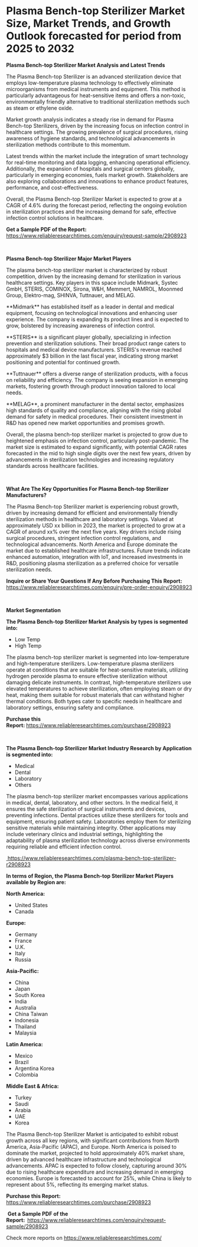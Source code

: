 <p><h1>Plasma Bench-top Sterilizer Market Size, Market Trends, and Growth Outlook forecasted for period from 2025 to 2032</h1></p><p><strong>Plasma Bench-top Sterilizer Market Analysis and Latest Trends</strong></p>
<p><p>The Plasma Bench-top Sterilizer is an advanced sterilization device that employs low-temperature plasma technology to effectively eliminate microorganisms from medical instruments and equipment. This method is particularly advantageous for heat-sensitive items and offers a non-toxic, environmentally friendly alternative to traditional sterilization methods such as steam or ethylene oxide. </p><p>Market growth analysis indicates a steady rise in demand for Plasma Bench-top Sterilizers, driven by the increasing focus on infection control in healthcare settings. The growing prevalence of surgical procedures, rising awareness of hygiene standards, and technological advancements in sterilization methods contribute to this momentum. </p><p>Latest trends within the market include the integration of smart technology for real-time monitoring and data logging, enhancing operational efficiency. Additionally, the expansion of hospitals and surgical centers globally, particularly in emerging economies, fuels market growth. Stakeholders are also exploring collaborations and innovations to enhance product features, performance, and cost-effectiveness. </p><p>Overall, the Plasma Bench-top Sterilizer Market is expected to grow at a CAGR of 4.6% during the forecast period, reflecting the ongoing evolution in sterilization practices and the increasing demand for safe, effective infection control solutions in healthcare.</p></p>
<p><strong>Get a Sample PDF of the Report:&nbsp;</strong> <a href="https://www.reliableresearchtimes.com/enquiry/request-sample/2908923?utm_campaign=3297&utm_medium=2&utm_source=Github&utm_content=ia&utm_term=12032025&utm_id=plasma-bench-top-sterilizer">https://www.reliableresearchtimes.com/enquiry/request-sample/2908923</a></p>
<p>&nbsp;</p>
<p><strong>Plasma Bench-top Sterilizer Major Market Players</strong></p>
<p><p>The plasma bench-top sterilizer market is characterized by robust competition, driven by the increasing demand for sterilization in various healthcare settings. Key players in this space include Midmark, Systec GmbH, STERIS, COMINOX, Sirona, W&H, Memmert, NAMROL, Moonmed Group, Elektro-mag, SHINVA, Tuttnauer, and MELAG.</p><p>**Midmark** has established itself as a leader in dental and medical equipment, focusing on technological innovations and enhancing user experience. The company is expanding its product lines and is expected to grow, bolstered by increasing awareness of infection control.</p><p>**STERIS** is a significant player globally, specializing in infection prevention and sterilization solutions. Their broad product range caters to hospitals and medical device manufacturers. STERIS's revenue reached approximately $3 billion in the last fiscal year, indicating strong market positioning and potential for continued growth.</p><p>**Tuttnauer** offers a diverse range of sterilization products, with a focus on reliability and efficiency. The company is seeing expansion in emerging markets, fostering growth through product innovation tailored to local needs.</p><p>**MELAG**, a prominent manufacturer in the dental sector, emphasizes high standards of quality and compliance, aligning with the rising global demand for safety in medical procedures. Their consistent investment in R&D has opened new market opportunities and promises growth.</p><p>Overall, the plasma bench-top sterilizer market is projected to grow due to heightened emphasis on infection control, particularly post-pandemic. The market size is estimated to expand significantly, with potential CAGR rates forecasted in the mid to high single digits over the next few years, driven by advancements in sterilization technologies and increasing regulatory standards across healthcare facilities.</p></p>
<p>&nbsp;</p>
<p><strong>What Are The Key Opportunities For Plasma Bench-top Sterilizer Manufacturers?</strong></p>
<p><p>The Plasma Bench-top Sterilizer market is experiencing robust growth, driven by increasing demand for efficient and environmentally friendly sterilization methods in healthcare and laboratory settings. Valued at approximately USD xx billion in 2023, the market is projected to grow at a CAGR of around xx% over the next five years. Key drivers include rising surgical procedures, stringent infection control regulations, and technological advancements. North America and Europe dominate the market due to established healthcare infrastructures. Future trends indicate enhanced automation, integration with IoT, and increased investments in R&D, positioning plasma sterilization as a preferred choice for versatile sterilization needs.</p></p>
<p><strong>Inquire or Share Your Questions If Any Before Purchasing This Report:</strong> <a href="https://www.reliableresearchtimes.com/enquiry/pre-order-enquiry/2908923?utm_campaign=3297&utm_medium=2&utm_source=Github&utm_content=ia&utm_term=12032025&utm_id=plasma-bench-top-sterilizer">https://www.reliableresearchtimes.com/enquiry/pre-order-enquiry/2908923</a></p>
<p>&nbsp;</p>
<p><strong>Market Segmentation</strong></p>
<p><strong>The Plasma Bench-top Sterilizer Market Analysis by types is segmented into:</strong></p>
<p><ul><li>Low Temp</li><li>High Temp</li></ul></p>
<p><p>The plasma bench-top sterilizer market is segmented into low-temperature and high-temperature sterilizers. Low-temperature plasma sterilizers operate at conditions that are suitable for heat-sensitive materials, utilizing hydrogen peroxide plasma to ensure effective sterilization without damaging delicate instruments. In contrast, high-temperature sterilizers use elevated temperatures to achieve sterilization, often employing steam or dry heat, making them suitable for robust materials that can withstand higher thermal conditions. Both types cater to specific needs in healthcare and laboratory settings, ensuring safety and compliance.</p></p>
<p><strong>Purchase this Report:&nbsp;</strong><a href="https://www.reliableresearchtimes.com/purchase/2908923?utm_campaign=3297&utm_medium=2&utm_source=Github&utm_content=ia&utm_term=12032025&utm_id=plasma-bench-top-sterilizer">https://www.reliableresearchtimes.com/purchase/2908923</a></p>
<p>&nbsp;</p>
<p><strong>The Plasma Bench-top Sterilizer Market Industry Research by Application is segmented into:</strong></p>
<p><ul><li>Medical</li><li>Dental</li><li>Laboratory</li><li>Others</li></ul></p>
<p><p>The plasma bench-top sterilizer market encompasses various applications in medical, dental, laboratory, and other sectors. In the medical field, it ensures the safe sterilization of surgical instruments and devices, preventing infections. Dental practices utilize these sterilizers for tools and equipment, ensuring patient safety. Laboratories employ them for sterilizing sensitive materials while maintaining integrity. Other applications may include veterinary clinics and industrial settings, highlighting the adaptability of plasma sterilization technology across diverse environments requiring reliable and efficient infection control.</p></p>
<p><a href="https://www.reliableresearchtimes.com/plasma-bench-top-sterilizer-r2908923?utm_campaign=3297&utm_medium=2&utm_source=Github&utm_content=ia&utm_term=12032025&utm_id=plasma-bench-top-sterilizer">&nbsp;https://www.reliableresearchtimes.com/plasma-bench-top-sterilizer-r2908923</a></p>
<p><strong>In terms of Region, the Plasma Bench-top Sterilizer Market Players available by Region are:</strong></p>
<p>
    <p> <strong> North America: </strong>
        <ul>
            <li>United States</li>
            <li>Canada</li>
        </ul>
        </p> 
    <p> <strong> Europe: </strong>
        <ul>
            <li>Germany</li>
            <li>France</li>
            <li>U.K.</li>
            <li>Italy</li>
            <li>Russia</li>
        </ul>
        </p> 
    <p> <strong> Asia-Pacific: </strong>
        <ul>
            <li>China</li>
            <li>Japan</li>
            <li>South Korea</li>
            <li>India</li>
            <li>Australia</li>
            <li>China Taiwan</li>
            <li>Indonesia</li>
            <li>Thailand</li>
            <li>Malaysia</li>
        </ul>
        </p> 
    <p> <strong> Latin America: </strong>
        <ul>
            <li>Mexico</li>
            <li>Brazil</li>
            <li>Argentina Korea</li>
            <li>Colombia</li>
        </ul>
        </p> 
    <p> <strong> Middle East & Africa: </strong>
        <ul>
            <li>Turkey</li>
            <li>Saudi</li>
            <li>Arabia</li>
            <li>UAE</li>
            <li>Korea</li>
        </ul>
    </p>
    </p>
<p><p>The Plasma Bench-top Sterilizer Market is anticipated to exhibit robust growth across all key regions, with significant contributions from North America, Asia-Pacific (APAC), and Europe. North America is poised to dominate the market, projected to hold approximately 40% market share, driven by advanced healthcare infrastructure and technological advancements. APAC is expected to follow closely, capturing around 30% due to rising healthcare expenditure and increasing demand in emerging economies. Europe is forecasted to account for 25%, while China is likely to represent about 5%, reflecting its emerging market status.</p></p>
<p><strong>Purchase this Report: </strong><a href="https://www.reliableresearchtimes.com/purchase/2908923?utm_campaign=3297&utm_medium=2&utm_source=Github&utm_content=ia&utm_term=12032025&utm_id=plasma-bench-top-sterilizer">https://www.reliableresearchtimes.com/purchase/2908923</a></p>
<p>&nbsp;<strong>Get a Sample PDF of the Report:&nbsp;&nbsp;</strong><a href="https://www.reliableresearchtimes.com/enquiry/request-sample/2908923?utm_campaign=3297&utm_medium=2&utm_source=Github&utm_content=ia&utm_term=12032025&utm_id=plasma-bench-top-sterilizer">https://www.reliableresearchtimes.com/enquiry/request-sample/2908923</a></p>
<p><strong></strong></p>
<p>Check more reports on <a href="https://www.reliableresearchtimes.com/?utm_campaign=3297&utm_medium=2&utm_source=Github&utm_content=ia&utm_term=12032025&utm_id=plasma-bench-top-sterilizer">https://www.reliableresearchtimes.com/</a></p>